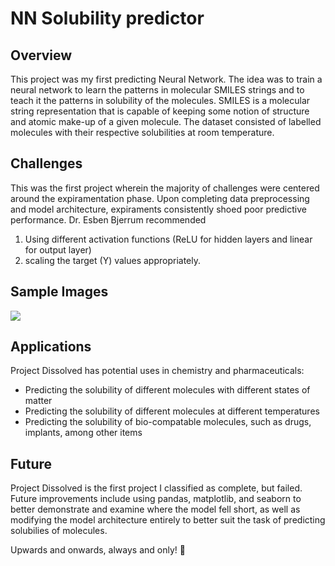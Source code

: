 # NN Solubility predictor

## Overview
This project was my first predicting Neural Network. The idea was to train a neural network to learn the patterns in molecular SMILES strings and to teach it the patterns in solubility of the molecules. SMILES is a molecular string representation that is capable of keeping some notion of structure and atomic make-up of a given molecule. The dataset consisted of labelled molecules with their respective solubilities at room temperature.

## Challenges
This was the first project wherein the majority of challenges were centered around the expiramentation phase. Upon completing data preprocessing and model architecture, expiraments consistently shoed poor predictive performance. Dr. Esben Bjerrum recommended
1. Using different activation functions (ReLU for hidden layers and linear for output layer)
2. scaling the target (Y) values appropriately. 

## Sample Images
![](https://www.flinnsci.com/globalassets/flinn-scientific/all-product-images-rgb-jpegs/ap6901.jpg?v=05db0fa7349249ca9f9e6839bda1c6c3)

## Applications
Project Dissolved has potential uses in chemistry and pharmaceuticals:
* Predicting the solubility of different molecules with different states of matter
* Predicting the solubility of different molecules at different temperatures
* Predicting the solubility of bio-compatable molecules, such as drugs, implants, among other items

## Future
Project Dissolved is the first project I classified as complete, but failed. Future improvements include using pandas, matplotlib, and seaborn to better demonstrate and examine where the model fell short, as well as modifying the model architecture entirely to better suit the task of predicting solubilies of molecules.

Upwards and onwards, always and only! :rocket:
